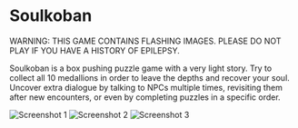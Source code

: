 # Soulkoban

WARNING: THIS GAME CONTAINS FLASHING IMAGES. PLEASE DO NOT PLAY IF YOU HAVE A HISTORY OF EPILEPSY.

Soulkoban is a box pushing puzzle game with a very light story. Try to collect all 10 medallions in order to leave the depths and recover your soul. Uncover extra dialogue by talking to NPCs multiple times, revisiting them after new encounters, or even by completing puzzles in a specific order.

![Screenshot 1](http://127.0.0.1:4000/content/works/games/soulkoban/Screenshot1.gif) ![Screenshot 2](http://127.0.0.1:4000/content/works/games/soulkoban/Screenshot2.gif) ![Screenshot 3](http://127.0.0.1:4000/content/works/games/soulkoban/Screenshot3.gif)